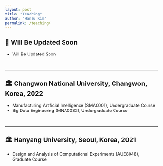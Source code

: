 ```yaml
---
layout: post
title: "Teaching"
author: "Hansu Kim"
permalink: /teaching/
---
```


## 🚧 Will Be Updated Soon
* Will Be Updated Soon   
<br/>   
  
***   
   
## 🏛️ Changwon National University, Changwon, Korea, 2022
* Manufacturing Artificial Intelligence (SMA0001), Undergraduate Course   
* Big Data Engineering (MNA0082), Undergraduate Course   
<br/>   
  
***   
   
## 🏛️ Hanyang University, Seoul, Korea, 2021
* Design and Analysis of Computational Experiments (AUE8048), Graduate Course   

